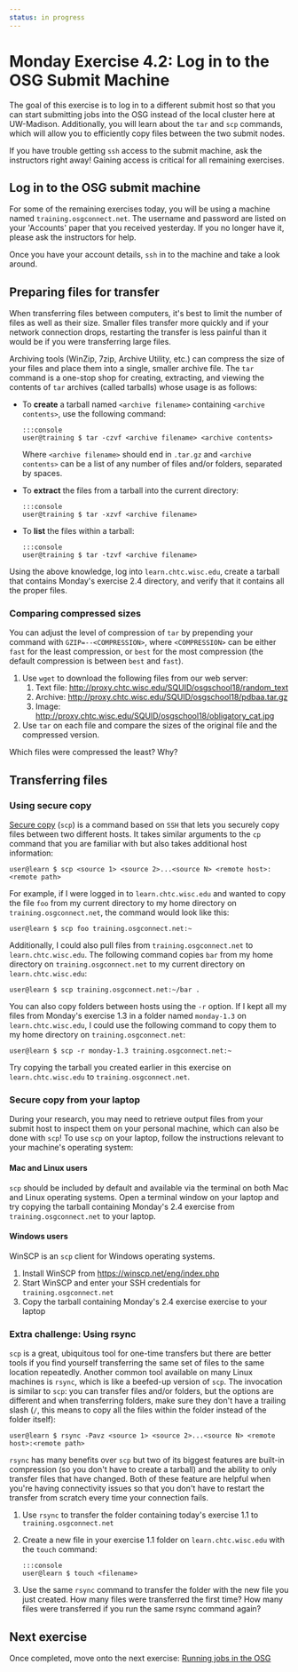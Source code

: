 ```yaml
---
status: in progress
---
```


Monday Exercise 4.2: Log in to the OSG Submit Machine
=====================================================

The goal of this exercise is to log in to a different submit host so that you can start submitting jobs into the OSG
instead of the local cluster here at UW-Madison.
Additionally, you will learn about the `tar` and `scp` commands, which will allow you to efficiently copy files between
the two submit nodes.

If you have trouble getting `ssh` access to the submit machine, ask the instructors right away! Gaining access is
critical for all remaining exercises.

Log in to the OSG submit machine
--------------------------------

For some of the remaining exercises today, you will be using a machine named `training.osgconnect.net`.
The username and password are listed on your 'Accounts' paper that you received yesterday.
If you no longer have it, please ask the instructors for help.

Once you have your account details, `ssh` in to the machine and take a look around.

Preparing files for transfer
----------------------------

When transferring files between computers, it's best to limit the number of files as well as their size.
Smaller files transfer more quickly and if your network connection drops, restarting the transfer is less painful than
it would be if you were transferring large files.

Archiving tools (WinZip, 7zip, Archive Utility, etc.) can compress the size of your files and place them into a single,
smaller archive file.
The `tar` command is a one-stop shop for creating, extracting, and viewing the contents of `tar` archives (called
tarballs) whose usage is as follows:

-   To **create** a tarball named `<archive filename>` containing `<archive contents>`, use the following command:

        :::console
        user@training $ tar -czvf <archive filename> <archive contents>

    Where `<archive filename>` should end in `.tar.gz` and `<archive contents>` can be a list of any number of files
    and/or folders, separated by spaces.

-   To **extract** the files from a tarball into the current directory:

        :::console
        user@training $ tar -xzvf <archive filename>

-   To **list** the files within a tarball:

        :::console
        user@training $ tar -tzvf <archive filename>

Using the above knowledge, log into `learn.chtc.wisc.edu`, create a tarball that contains Monday's exercise 2.4
directory, and verify that it contains all the proper files.

### Comparing compressed sizes

You can adjust the level of compression of `tar` by prepending your command with `GZIP=--<COMPRESSION>`, where
`<COMPRESSION>` can be either `fast` for the least compression, or `best` for the most compression (the default
compression is between `best` and `fast`).

1.  Use `wget` to download the following files from our web server:
    1.  Text file: <http://proxy.chtc.wisc.edu/SQUID/osgschool18/random_text>
    1.  Archive: <http://proxy.chtc.wisc.edu/SQUID/osgschool18/pdbaa.tar.gz>
    1.  Image: <http://proxy.chtc.wisc.edu/SQUID/osgschool18/obligatory_cat.jpg>
1.  Use `tar` on each file and compare the sizes of the original file and the compressed version.

Which files were compressed the least? Why?

Transferring files
------------------

### Using secure copy

[Secure copy](https://en.wikipedia.org/wiki/Secure_copy) (`scp`) is a command based on `SSH` that lets you securely copy
files between two different hosts.
It takes similar arguments to the `cp` command that you are familiar with but also takes additional host information:

```console
user@learn $ scp <source 1> <source 2>...<source N> <remote host>:<remote path>
```

For example, if I were logged in to `learn.chtc.wisc.edu` and wanted to copy the file `foo` from my current directory to
my home directory on `training.osgconnect.net`, the command would look like this:

```console
user@learn $ scp foo training.osgconnect.net:~
```

Additionally, I could also pull files from `training.osgconnect.net` to `learn.chtc.wisc.edu`.
The following command copies `bar` from my home directory on `training.osgconnect.net` to my current directory on
`learn.chtc.wisc.edu`:

``` console
user@learn $ scp training.osgconnect.net:~/bar .
```

You can also copy folders between hosts using the `-r` option.
If I kept all my files from Monday's exercise 1.3 in a folder named `monday-1.3` on `learn.chtc.wisc.edu`, I could use
the following command to copy them to my home directory on `training.osgconnect.net`:

``` console
user@learn $ scp -r monday-1.3 training.osgconnect.net:~
```

Try copying the tarball you created earlier in this exercise on `learn.chtc.wisc.edu` to `training.osgconnect.net`.

### Secure copy from your laptop

During your research, you may need to retrieve output files from your submit host to inspect them on your personal
machine, which can also be done with `scp`! To use `scp` on your laptop, follow the instructions relevant to your
machine's operating system:

#### Mac and Linux users

`scp` should be included by default and available via the terminal on both Mac and Linux operating systems.
Open a terminal window on your laptop and try copying the tarball containing Monday's 2.4 exercise from
`training.osgconnect.net` to your laptop.

#### Windows users

WinSCP is an `scp` client for Windows operating systems.

1.  Install WinSCP from <https://winscp.net/eng/index.php>
1.  Start WinSCP and enter your SSH credentials for `training.osgconnect.net`
1.  Copy the tarball containing Monday's 2.4 exercise exercise to your laptop

### Extra challenge: Using rsync

`scp` is a great, ubiquitous tool for one-time transfers but there are better tools if you find yourself transferring
the same set of files to the same location repeatedly.
Another common tool available on many Linux machines is `rsync`, which is like a beefed-up version of `scp`.
The invocation is similar to `scp`: you can transfer files and/or folders, but the options are different and when
transferring folders, make sure they don't have a trailing slash (`/`, this means to copy all the files within the
folder instead of the folder itself):

``` console
user@learn $ rsync -Pavz <source 1> <source 2>...<source N> <remote host>:<remote path>
```

`rsync` has many benefits over `scp` but two of its biggest features are built-in compression (so you don't have to
create a tarball) and the ability to only transfer files that have changed.
Both of these feature are helpful when you're having connectivity issues so that you don't have to restart the transfer
from scratch every time your connection fails.

1.  Use `rsync` to transfer the folder containing today's exercise 1.1 to `training.osgconnect.net`
1.  Create a new file in your exercise 1.1 folder on `learn.chtc.wisc.edu` with the `touch` command:

        :::console
        user@learn $ touch <filename>

1. Use the same `rsync` command to transfer the folder with the new file you just created.
   How many files were transferred the first time? How many files were transferred if you run the same rsync command
   again?

Next exercise
-------------

Once completed, move onto the next exercise: [Running jobs in the OSG](/materials/day2/part4-ex3-submit-osg.md)

